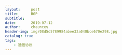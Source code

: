 ```yaml
---
layout:     post
title:      BGP
subtitle:   
date:       2019-07-12
author:     chauncey
header-img: img/08d5d5789984abee32a040bce670e298.jpg
catalog: true
tags:
    - 通信协议
---
```

